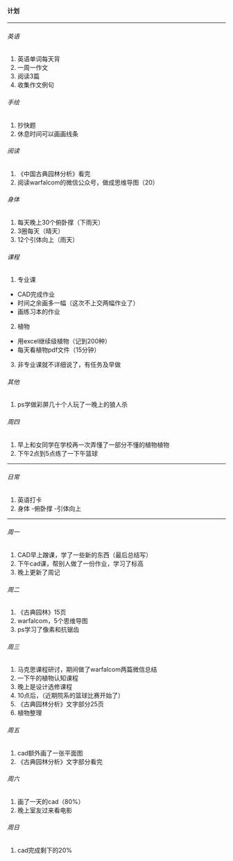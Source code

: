 #### 计划
---
###### 英语
1. 英语单词每天背
1. 一周一作文
1. 阅读3篇
1. 收集作文例句

###### 手绘
1. 抄快题
2. 休息时间可以画画线条

###### 阅读
1. 《中国古典园林分析》看完
2. 阅读warfalcom的微信公众号，做成思维导图（20）

###### 身体
1. 每天晚上30个俯卧撑（下雨天）
2. 3圈每天（晴天）
3. 12个引体向上（雨天）

###### 课程
1. 专业课
  - CAD完成作业
  - 时间之余画多一幅（这次不上交两幅作业了）
  - 画练习本的作业
2. 植物
  - 用excel继续级植物（记到200种）
  - 每天看植物pdf文件（15分钟）
  
3. 非专业课就不详细说了，有任务及早做

###### 其他
1. ps学做彩屏几十个人玩了一晚上的狼人杀

###### 周四
1. 早上和女同学在学校再一次弄懂了一部分不懂的植物植物
1. 下午2点到5点练了一下午篮球
---
###### 日常
1. 英语打卡
2. 身体
  -俯卧撑
  -引体向上
---
###### 周一
1. CAD早上蹭课，学了一些新的东西（最后总结写）
2. 下午cad课，帮别人做了一份作业，学习了标高
3. 晚上更新了周记

###### 周二
1. 《古典园林》15页
1. warfalcom，5个思维导图
1. ps学习了像素和抗锯齿

###### 周三
1. 马克思课程研讨，期间做了warfalcom两篇微信总结
1. 一下午的植物认知课程
1. 晚上是设计选修课程
1. 10点后，（近期院系的篮球比赛开始了）
1. 《古典园林分析》文字部分25页
1. 植物整理

###### 周五
1. cad额外画了一张平面图
1. 《古典园林分析》文字部分看完

###### 周六
1. 画了一天的cad（80%）
1. 晚上室友过来看电影

###### 周日
1. cad完成剩下的20%

